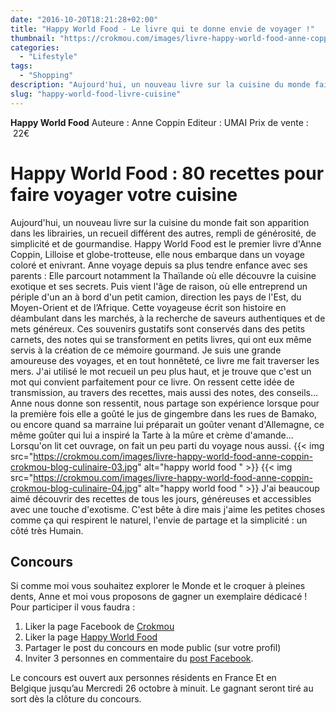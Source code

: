```yaml
---
date: "2016-10-20T18:21:28+02:00"
title: "Happy World Food - Le livre qui te donne envie de voyager !"
thumbnail: "https://crokmou.com/images/livre-happy-world-food-anne-coppin-crokmou-blog-culinaire-01.jpg"
categories:
  - "Lifestyle"
tags:
  - "Shopping"
description: "Aujourd'hui, un nouveau livre sur la cuisine du monde fait son apparition dans les librairies : Happy World Food, le premier livre d'Anne Coppin..."
slug: "happy-world-food-livre-cuisine"
---
```


**Happy World Food** Auteure : Anne Coppin Editeur : UMAI Prix de vente :  22€

# Happy World Food : 80 recettes pour faire voyager votre cuisine

Aujourd'hui, un nouveau livre sur la cuisine du monde fait son apparition dans les librairies, un recueil différent des autres, rempli de générosité, de simplicité et de gourmandise. Happy World Food est le premier livre d'Anne Coppin, Lilloise et globe-trotteuse, elle nous embarque dans un voyage coloré et enivrant. Anne voyage depuis sa plus tendre enfance avec ses parents : Elle parcourt notamment la Thaïlande où elle découvre la cuisine exotique et ses secrets. Puis vient l'âge de raison, où elle entreprend un périple d'un an à bord d'un petit camion, direction les pays de l'Est, du Moyen-Orient et de l’Afrique. Cette voyageuse écrit son histoire en déambulant dans les marchés, à la recherche de saveurs authentiques et de mets généreux. Ces souvenirs gustatifs sont conservés dans des petits carnets, des notes qui se transforment en petits livres, qui ont eux même servis à la création de ce mémoire gourmand. Je suis une grande amoureuse des voyages, et en tout honnêteté, ce livre me fait traverser les mers. J'ai utilisé le mot recueil un peu plus haut, et je trouve que c'est un mot qui convient parfaitement pour ce livre. On ressent cette idée de transmission, au travers des recettes, mais aussi des notes, des conseils... Anne nous donne son ressentit, nous partage son expérience lorsque pour la première fois elle a goûté le jus de gingembre dans les rues de Bamako, ou encore quand sa marraine lui préparait un goûter venant d'Allemagne, ce même goûter qui lui a inspiré la Tarte à la mûre et crème d'amande... Lorsqu'on lit cet ouvrage, on fait un peu parti du voyage nous aussi. {{< img src="https://crokmou.com/images/livre-happy-world-food-anne-coppin-crokmou-blog-culinaire-03.jpg" alt="happy world food " >}} {{< img src="https://crokmou.com/images/livre-happy-world-food-anne-coppin-crokmou-blog-culinaire-04.jpg" alt="happy world food " >}} J'ai beaucoup aimé découvrir des recettes de tous les jours, généreuses et accessibles avec une touche d'exotisme. C'est bête à dire mais j'aime les petites choses comme ça qui respirent le naturel, l'envie de partage et la simplicité : un côté très Humain.

## **Concours**

Si comme moi vous souhaitez explorer le Monde et le croquer à pleines dents, Anne et moi vous proposons de gagner un exemplaire dédicacé ! Pour participer il vous faudra :

1.  Liker la page Facebook de [Crokmou](https://www.facebook.com/crokmou.blog)
2.  Liker la page [Happy World Food](https://www.facebook.com/happyworldfoodlivre)
3.  Partager le post du concours en mode public (sur votre profil)
4.  Inviter 3 personnes en commentaire du [post Facebook](https://www.facebook.com/crokmou.blog/posts/1199552046779854).

Le concours est ouvert aux personnes résidents en France Et en Belgique jusqu’au Mercredi 26 octobre à minuit. Le gagnant seront tiré au sort dès la clôture du concours.
